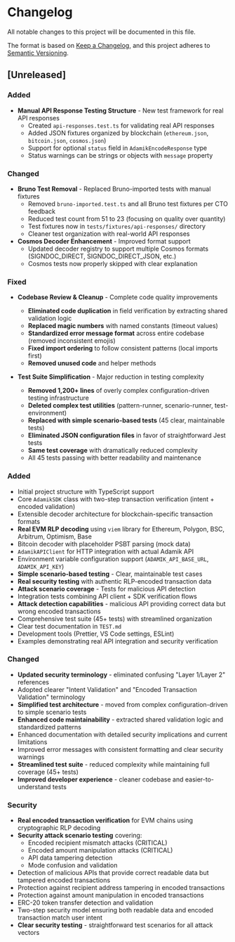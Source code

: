 # Changelog

All notable changes to this project will be documented in this file.

The format is based on [Keep a Changelog](https://keepachangelog.com/en/1.0.0/),
and this project adheres to [Semantic Versioning](https://semver.org/spec/v2.0.0.html).

## [Unreleased]

### Added
- **Manual API Response Testing Structure** - New test framework for real API responses
  - Created `api-responses.test.ts` for validating real API responses
  - Added JSON fixtures organized by blockchain (`ethereum.json`, `bitcoin.json`, `cosmos.json`)
  - Support for optional `status` field in `AdamikEncodeResponse` type
  - Status warnings can be strings or objects with `message` property

### Changed
- **Bruno Test Removal** - Replaced Bruno-imported tests with manual fixtures
  - Removed `bruno-imported.test.ts` and all Bruno test fixtures per CTO feedback
  - Reduced test count from 51 to 23 (focusing on quality over quantity)
  - Test fixtures now in `tests/fixtures/api-responses/` directory
  - Cleaner test organization with real-world API responses
- **Cosmos Decoder Enhancement** - Improved format support
  - Updated decoder registry to support multiple Cosmos formats (SIGNDOC_DIRECT, SIGNDOC_DIRECT_JSON, etc.)
  - Cosmos tests now properly skipped with clear explanation

### Fixed

- **Codebase Review & Cleanup** - Complete code quality improvements
  - **Eliminated code duplication** in field verification by extracting shared validation logic
  - **Replaced magic numbers** with named constants (timeout values)
  - **Standardized error message format** across entire codebase (removed inconsistent emojis)
  - **Fixed import ordering** to follow consistent patterns (local imports first)
  - **Removed unused code** and helper methods

- **Test Suite Simplification** - Major reduction in testing complexity
  - **Removed 1,200+ lines** of overly complex configuration-driven testing infrastructure
  - **Deleted complex test utilities** (pattern-runner, scenario-runner, test-environment)
  - **Replaced with simple scenario-based tests** (45 clear, maintainable tests)
  - **Eliminated JSON configuration files** in favor of straightforward Jest tests
  - **Same test coverage** with dramatically reduced complexity
  - All 45 tests passing with better readability and maintenance

### Added

- Initial project structure with TypeScript support
- Core `AdamikSDK` class with two-step transaction verification (intent + encoded validation)
- Extensible decoder architecture for blockchain-specific transaction formats
- **Real EVM RLP decoding** using `viem` library for Ethereum, Polygon, BSC, Arbitrum, Optimism, Base
- Bitcoin decoder with placeholder PSBT parsing (mock data)
- `AdamikAPIClient` for HTTP integration with actual Adamik API
- Environment variable configuration support (`ADAMIK_API_BASE_URL`, `ADAMIK_API_KEY`)
- **Simple scenario-based testing** - Clear, maintainable test cases
- **Real security testing** with authentic RLP-encoded transaction data
- **Attack scenario coverage** - Tests for malicious API detection
- Integration tests combining API client + SDK verification flows
- **Attack detection capabilities** - malicious API providing correct data but wrong encoded transactions
- Comprehensive test suite (45+ tests) with streamlined organization
- Clear test documentation in `TEST.md`
- Development tools (Prettier, VS Code settings, ESLint)
- Examples demonstrating real API integration and security verification

### Changed

- **Updated security terminology** - eliminated confusing "Layer 1/Layer 2" references
- Adopted clearer "Intent Validation" and "Encoded Transaction Validation" terminology
- **Simplified test architecture** - moved from complex configuration-driven to simple scenario tests
- **Enhanced code maintainability** - extracted shared validation logic and standardized patterns
- Enhanced documentation with detailed security implications and current limitations
- Improved error messages with consistent formatting and clear security warnings
- **Streamlined test suite** - reduced complexity while maintaining full coverage (45+ tests)
- **Improved developer experience** - cleaner codebase and easier-to-understand tests

### Security

- **Real encoded transaction verification** for EVM chains using cryptographic RLP decoding
- **Security attack scenario testing** covering:
  - Encoded recipient mismatch attacks (CRITICAL)
  - Encoded amount manipulation attacks (CRITICAL)  
  - API data tampering detection
  - Mode confusion and validation
- Detection of malicious APIs that provide correct readable data but tampered encoded transactions
- Protection against recipient address tampering in encoded transactions
- Protection against amount manipulation in encoded transactions
- ERC-20 token transfer detection and validation
- Two-step security model ensuring both readable data and encoded transaction match user intent
- **Clear security testing** - straightforward test scenarios for all attack vectors
